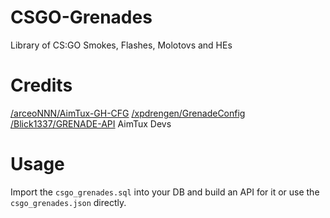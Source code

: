 # CSGO-Grenades
Library of CS:GO Smokes, Flashes, Molotovs and HEs

# Credits
[/arceoNNN/AimTux-GH-CFG](https://github.com/arceoNNN/AimTux-GH-CFG)
[/xpdrengen/GrenadeConfig](https://github.com/xpdrengen/GrenadeConfig)
[/Blick1337/GRENADE-API](https://github.com/Blick1337/GRENADE-API)
AimTux Devs

# Usage
Import the `csgo_grenades.sql` into your DB and build an API for it or use the `csgo_grenades.json` directly.
